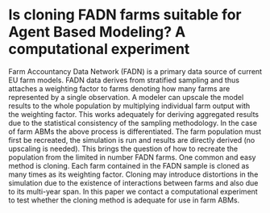 #  Is cloning FADN farms suitable for Agent Based Modeling? A computational experiment

Farm Accountancy Data Network (FADN) is a primary data source of current EU farm models. FADN data derives from stratified sampling and thus attaches a weighting factor to farms denoting how many farms are represented by a single observation. A modeler can upscale the model results to the whole population by multiplying individual farm output with the weighting factor. This works adequately for deriving aggregated results due to the statistical consistency of the sampling methodology.
In the case of farm ABMs the above process is differentiated. The farm population must first be recreated, the simulation is run and results are directly derived (no upscaling is needed). This brings the question of how to recreate the population from the limited in number FADN farms. One common and easy method is cloning. Each farm contained in the FADN sample is cloned as many times as its weighting factor.
Cloning may introduce distortions in the simulation due to the existence of interactions between farms and also due to its multi-year span. In this paper we contact a computational experiment to test whether the cloning method is adequate for use in farm ABMs. 
